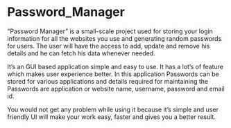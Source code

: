 # Password_Manager
“Password Manager” is a small-scale project used for storing your login 
information for all the websites you use and generating random passwords 
for users. The user will have the access to add, update and remove his details 
and he can fetch his data whenever needed.


It’s an GUI based application simple and easy to use. It has a lot’s of
feature which makes user experience better. In this application Passwords 
can be stored for various applications and details required for maintaining
the Passwords are application or website name, username, password and
email id. 

You would not get any problem while using it because it’s simple and
user friendly UI will make your work easy, faster and gives you a better 
result.
